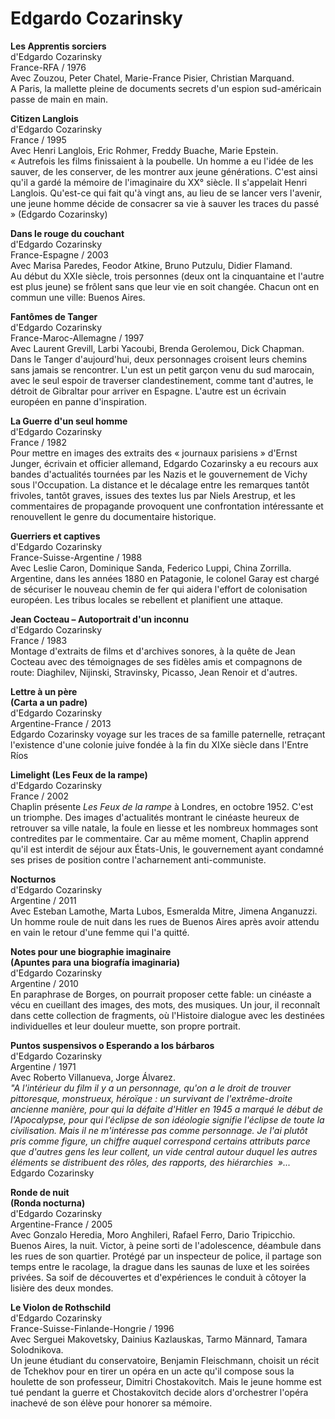 # Edgardo Cozarinsky

**Les Apprentis sorciers**  
d'Edgardo Cozarinsky  
France-RFA / 1976  
Avec Zouzou, Peter Chatel, Marie-France Pisier, Christian Marquand.  
A Paris, la mallette pleine de documents secrets d'un espion sud-américain passe de main en main.

**Citizen Langlois**  
d'Edgardo Cozarinsky  
France / 1995  
Avec Henri Langlois, Eric Rohmer, Freddy Buache, Marie Epstein.  
« Autrefois les films finissaient à la poubelle. Un homme a eu l'idée de les sauver, de les conserver, de les montrer aux jeune générations. C'est ainsi qu'il a gardé la mémoire de l'imaginaire du XX° siècle. Il s'appelait Henri Langlois. Qu'est-ce qui fait qu'à vingt ans, au lieu de se lancer vers l'avenir, une jeune homme décide de consacrer sa vie à sauver les traces du passé » (Edgardo Cozarinsky)

**Dans le rouge du couchant**  
d'Edgardo Cozarinsky  
France-Espagne / 2003  
Avec Marisa Paredes, Feodor Atkine, Bruno Putzulu, Didier Flamand.  
Au début du XXIe siècle, trois personnes (deux ont la cinquantaine et l'autre est plus jeune) se frôlent sans que leur vie en soit changée. Chacun ont en commun une ville: Buenos Aires.

**Fantômes de Tanger**  
d'Edgardo Cozarinsky  
France-Maroc-Allemagne / 1997  
Avec Laurent Grevill, Larbi Yacoubi, Brenda Gerolemou, Dick Chapman.  
Dans le Tanger d'aujourd'hui, deux personnages croisent leurs chemins sans jamais se rencontrer. L'un est un petit garçon venu du sud marocain, avec le seul espoir de traverser clandestinement, comme tant d'autres, le détroit de Gibraltar pour arriver en Espagne. L'autre est un écrivain européen en panne d'inspiration.

**La Guerre d'un seul homme**  
d'Edgardo Cozarinsky  
France / 1982  
Pour mettre en images des extraits des « journaux parisiens » d'Ernst Junger, écrivain et officier allemand, Edgardo Cozarinsky a eu recours aux bandes d'actualités tournées par les Nazis et le gouvernement de Vichy sous l'Occupation. La distance et le décalage entre les remarques tantôt frivoles, tantôt graves, issues des textes lus par Niels Arestrup, et les commentaires de propagande provoquent une confrontation intéressante et renouvellent le genre du documentaire historique.

**Guerriers et captives**  
d'Edgardo Cozarinsky  
France-Suisse-Argentine / 1988  
Avec Leslie Caron, Dominique Sanda, Federico Luppi, China Zorrilla.  
Argentine, dans les années 1880 en Patagonie, le colonel Garay est chargé de sécuriser le nouveau chemin de fer qui aidera l'effort de colonisation européen. Les tribus locales se rebellent et planifient une attaque.

**Jean Cocteau – Autoportrait d'un inconnu**  
d'Edgardo Cozarinsky  
France / 1983  
Montage d'extraits de films et d'archives sonores, à la quête de Jean Cocteau avec des témoignages de ses fidèles amis et compagnons de route: Diaghilev, Nijinski, Stravinsky, Picasso, Jean Renoir et d'autres.

**Lettre à un père**  
**(Carta a un padre)**  
d'Edgardo Cozarinsky  
Argentine-France / 2013  
Edgardo Cozarinsky voyage sur les traces de sa famille paternelle, retraçant l'existence d'une colonie juive fondée à la fin du XIXe siècle dans l'Entre Ríos

**Limelight (Les Feux de la rampe)**  
d'Edgardo Cozarinsky  
France / 2002  
Chaplin présente _Les Feux de la rampe_ à Londres, en octobre 1952. C'est un triomphe. Des images d'actualités montrant le cinéaste heureux de retrouver sa ville natale, la foule en liesse et les nombreux hommages sont contredites par le commentaire. Car au même moment, Chaplin apprend qu'il est interdit de séjour aux États-Unis, le gouvernement ayant condamné ses prises de position contre l'acharnement anti-communiste.

**Nocturnos**  
d'Edgardo Cozarinsky  
Argentine / 2011  
Avec Esteban Lamothe, Marta Lubos, Esmeralda Mitre, Jimena Anganuzzi.  
Un homme roule de nuit dans les rues de Buenos Aires après avoir attendu en vain le retour d'une femme qui l'a quitté.

**Notes pour une biographie imaginaire**  
**(Apuntes para una biografía imaginaria)**  
d'Edgardo Cozarinsky  
Argentine / 2010  
En paraphrase de Borges, on pourrait proposer cette fable: un cinéaste a vécu en cueillant des images, des mots, des musiques. Un jour, il reconnaît dans cette collection de fragments, où l'Histoire dialogue avec les destinées individuelles et leur douleur muette, son propre portrait.

**Puntos suspensivos o Esperando a los bárbaros**  
d'Edgardo Cozarinsky  
Argentine / 1971  
Avec Roberto Villanueva, Jorge Álvarez.  
_"A l'intérieur du film il y a un personnage, qu'on a le droit de trouver pittoresque, monstrueux, héroïque : un survivant de l'extrême-droite ancienne manière, pour qui la défaite d'Hitler en 1945 a marqué le début de l'Apocalypse, pour qui l'éclipse de son idéologie signifie l'éclipse de toute la civilisation. Mais il ne m'intéresse pas comme personnage. Je l'ai plutôt pris comme figure, un chiffre auquel correspond certains attributs parce que d'autres gens les leur collent, un vide central autour duquel les autres éléments se distribuent des rôles, des rapports, des hiérarchies  »..._ Edgardo Cozarinsky

**Ronde de nuit**  
**(Ronda nocturna)**  
d'Edgardo Cozarinsky  
Argentine-France / 2005  
Avec Gonzalo Heredia, Moro Anghileri, Rafael Ferro, Dario Tripicchio.  
Buenos Aires, la nuit. Victor, à peine sorti de l'adolescence, déambule dans les rues de son quartier. Protégé par un inspecteur de police, il partage son temps entre le racolage, la drague dans les saunas de luxe et les soirées privées. Sa soif de découvertes et d'expériences le conduit à côtoyer la lisière des deux mondes.

**Le Violon de Rothschild**  
d'Edgardo Cozarinsky  
France-Suisse-Finlande-Hongrie / 1996  
Avec Serguei Makovetsky, Dainius Kazlauskas, Tarmo Männard, Tamara Solodnikova.  
Un jeune étudiant du conservatoire, Benjamin Fleischmann, choisit un récit de Tchekhov pour en tirer un opéra en un acte qu'il compose sous la houlette de son professeur, Dimitri Chostakovitch. Mais le jeune homme est tué pendant la guerre et Chostakovitch decide alors d'orchestrer l'opéra inachevé de son élève pour honorer sa mémoire.

